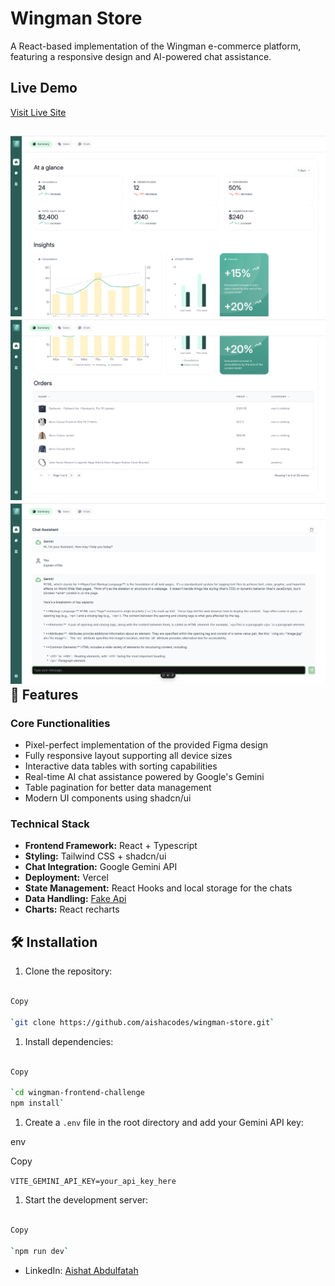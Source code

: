 Wingman Store
==========================

A React-based implementation of the Wingman e-commerce platform, featuring a responsive design and AI-powered chat assistance.

Live Demo
------------

[Visit Live Site](https://wingman-store-three.vercel.app/)

![alt text](/public/image-2.png)
![alt text](/public/image-3.png)
![Preview](/public/image-1.png)
🚀 Features
-----------

### Core Functionalities

-   Pixel-perfect implementation of the provided Figma design
-   Fully responsive layout supporting all device sizes
-   Interactive data tables with sorting capabilities
-   Real-time AI chat assistance powered by Google's Gemini
-   Table pagination for better data management
-   Modern UI components using shadcn/ui

### Technical Stack

-   **Frontend Framework:** React + Typescript
-   **Styling:** Tailwind CSS + shadcn/ui
-   **Chat Integration:** Google Gemini API
-   **Deployment:** Vercel
-   **State Management:** React Hooks and local storage for the chats
-   **Data Handling:** [Fake Api](https://fakestoreapi.com/)
-   **Charts:** React recharts

🛠️ Installation
----------------

1.  Clone the repository:

```bash

Copy

`git clone https://github.com/aishacodes/wingman-store.git`
```
1.  Install dependencies:

```bash

Copy

`cd wingman-frontend-challenge
npm install`
```

1.  Create a `.env` file in the root directory and add your Gemini API key:

env

Copy

`VITE_GEMINI_API_KEY=your_api_key_here`

1.  Start the development server:

```bash

Copy

`npm run dev`

```


<!-- Testing
----------

Run the test suite:

bash

Copy

`npm run test` -->



-   LinkedIn: [Aishat Abdulfatah](https://www.linkedin.com/in/aishacodes-frontend-developer-react-developer/)
